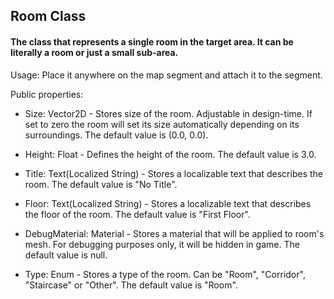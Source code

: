 ## Room Class

#### The class that represents a single room in the target area. It can be literally a room or just a small sub-area. 

Usage: Place it anywhere on the map segment and attach it to the segment. 

Public properties:  

- Size: Vector2D - Stores size of the room. Adjustable in design-time. If set to zero the room will set its size automatically depending on its surroundings. The default value is (0.0, 0.0).

- Height: Float - Defines the height of the room. The default value is 3.0.

- Title: Text(Localized String) - Stores a localizable text that describes the room. The default value is "No Title".

- Floor: Text(Localized String) - Stores a localizable text that describes the floor of the room. The default value is "First Floor".

- DebugMaterial: Material - Stores a material that will be applied to room's mesh. For debugging purposes only, it will be hidden in game. The default value is null.

- Type: Enum - Stores a type of the room. Can be "Room", "Corridor", "Staircase" or "Other". The default value is "Room".
